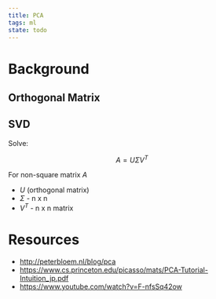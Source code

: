 ```yaml
---
title: PCA
tags: ml
state: todo
---
```


# Background

## Orthogonal Matrix

## SVD

Solve:

$$
A = U\Sigma V^T
$$

For non-square matrix $A$

- $U$ (orthogonal matrix)
- $\Sigma$ - n x n
- $V^T$ - n x n matrix

# Resources
- http://peterbloem.nl/blog/pca
- https://www.cs.princeton.edu/picasso/mats/PCA-Tutorial-Intuition_jp.pdf
- https://www.youtube.com/watch?v=F-nfsSq42ow
